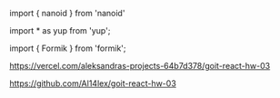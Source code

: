 import { nanoid } from 'nanoid'

import \* as yup from 'yup';

import { Formik } from 'formik';

https://vercel.com/aleksandras-projects-64b7d378/goit-react-hw-03

https://github.com/Al14lex/goit-react-hw-03
